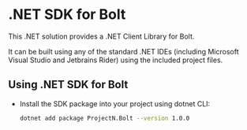 # .NET SDK for Bolt

This .NET solution provides a .NET Client Library for Bolt.

It can be built using any of the standard .NET IDEs (including Microsoft Visual Studio and Jetbrains Rider) using the included project files.

## Using .NET SDK for Bolt

* Install the SDK package into your project using dotnet CLI:
   ```bash
   dotnet add package ProjectN.Bolt --version 1.0.0
   ```